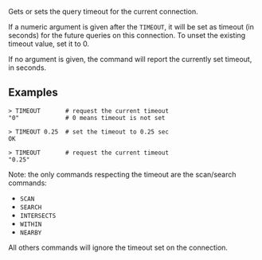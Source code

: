 <!--
layout:  index.html
title:   TIMEOUT - Tile38
class:   command
super:   documentation
command: timeout
-->

Gets or sets the query timeout for the current connection.

If a numeric argument is given after the `TIMEOUT`, it will be set as timeout (in seconds) for the future queries
on this connection.  To unset the existing timeout value, set it to 0.

If no argument is given, the command will report the currently set timeout, in seconds.

## Examples

```tile38
> TIMEOUT       # request the current timeout
"0"             # 0 means timeout is not set

> TIMEOUT 0.25  # set the timeout to 0.25 sec
OK

> TIMEOUT       # request the current timeout
"0.25"
```

Note: the only commands respecting the timeout are the scan/search commands:
* `SCAN`
* `SEARCH`
* `INTERSECTS`
* `WITHIN`
* `NEARBY`

All others commands will ignore the timeout set on the connection.

